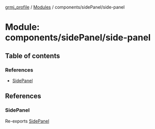 [grmj_profile](../README.md) / [Modules](../modules.md) / components/sidePanel/side-panel

# Module: components/sidePanel/side-panel

## Table of contents

### References

- [SidePanel](components_sidePanel_side_panel-1.md#sidepanel)

## References

### SidePanel

Re-exports [SidePanel](../classes/components_sidePanel_side_panel.SidePanel.md)
